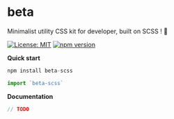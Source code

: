# beta

Minimalist utility CSS kit for developer, built on SCSS ! 💾

[![License: MIT](https://img.shields.io/badge/license-MIT-blue.svg)](https://github.com/Wifsimster/beta/blob/master/LICENSE)
[![npm version](https://badge.fury.io/js/beta-scss.svg)](https://www.npmjs.com/package/beta-scss)

**Quick start**

```javascript
npm install beta-scss
```

```javascript
import `beta-scss`
```

**Documentation**

```javascript
// TODO
```

